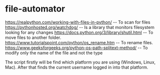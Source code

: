 # file-automator
https://realpython.com/working-with-files-in-python/ -- To scan for files  
https://pythonhosted.org/watchdog/ -- Is a library that monitors filesystem looking for any changes 
https://docs.python.org/3/library/shutil.html -- To move files to another folder.  
https://www.tutorialspoint.com/python/os_rename.htm -- To rename files.   
https://www.geeksforgeeks.org/python-os-path-splitext-method/ -- To modify only the name of the file and not the type  
  
The script firstly will be find which platform you are using (Windows, Linux, Mac). After that finds the current username logged in into that platform.
